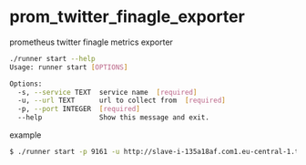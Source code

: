 # prom_twitter_finagle_exporter
prometheus twitter finagle metrics exporter


```bash
./runner start --help
Usage: runner start [OPTIONS]

Options:
  -s, --service TEXT  service name  [required]
  -u, --url TEXT      url to collect from  [required]
  -p, --port INTEGER  [required]
  --help              Show this message and exit.
```

example 
```bash
$ ./runner start -p 9161 -u http://slave-i-135a18af.com1.eu-central-1.tvoli.com:15277/admin/metrics.json -s nibble
```
